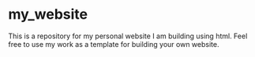 # my_website

This is a repository for my personal website I am building using html. Feel free to use my work as a template for building your
own website.
